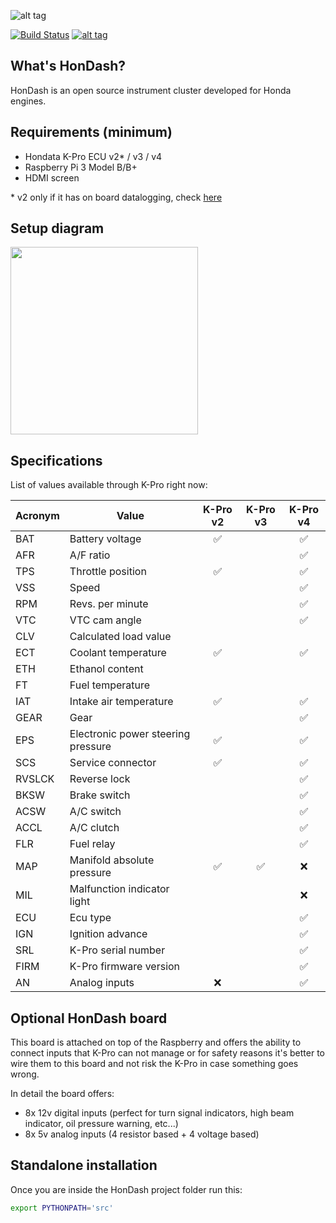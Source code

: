 ![alt tag](https://raw.github.com/pablobuenaposada/HonDash/kpro/docs/logo/hondash.png)

[![Build Status](https://secure.travis-ci.org/pablobuenaposada/HonDash.png?branch=kpro)](http://travis-ci.org/pablobuenaposada/HonDash)
[![alt tag](https://codecov.io/gh/pablobuenaposada/hondash/branch/kpro/graph/badge.svg)](https://codecov.io/gh/pablobuenaposada/hondash/)

## What's HonDash?

HonDash is an open source instrument cluster developed for Honda engines.

## Requirements (minimum)

- Hondata K-Pro ECU v2* / v3 / v4
- Raspberry Pi 3 Model B/B+
- HDMI screen

\* v2 only if it has on board datalogging, check [here](https://www.hondata.com/kpro2)

## Setup diagram

<img src="https://raw.github.com/pablobuenaposada/HonDash/kpro/docs/readme/setup.png" data-canonical-src="https://raw.github.com/pablobuenaposada/HonDash/kpro/docs/readme/setup.png" height="300" />

## Specifications

List of values available through K-Pro right now:

Acronym | Value | K-Pro v2 | K-Pro v3 | K-Pro v4
------- | ----- | :------: | :------: | :------:
BAT | Battery voltage |:white_check_mark:|  |:white_check_mark:
AFR | A/F ratio |  |  |:white_check_mark:
TPS | Throttle position |:white_check_mark:|  |:white_check_mark:
VSS | Speed |  |  |:white_check_mark:
RPM | Revs. per minute |  |  |:white_check_mark:
VTC | VTC cam angle |  |  |:white_check_mark:
CLV | Calculated load value |  |  |
ECT | Coolant temperature |:white_check_mark:|  |:white_check_mark:
ETH | Ethanol content |  |  |
FT | Fuel temperature |  |  |
IAT | Intake air temperature |:white_check_mark:|  |:white_check_mark:
GEAR | Gear |  |  |:white_check_mark:
EPS | Electronic power steering pressure |:white_check_mark:|  |:white_check_mark:
SCS | Service connector |:white_check_mark:|  |:white_check_mark:
RVSLCK | Reverse lock |  |  |:white_check_mark:
BKSW | Brake switch |  |  |:white_check_mark:
ACSW | A/C switch |  |  |:white_check_mark:
ACCL | A/C clutch |  |  |:white_check_mark:
FLR | Fuel relay |  |  |:white_check_mark:
MAP | Manifold absolute pressure |:white_check_mark:|:white_check_mark:|:x:
MIL | Malfunction indicator light |  |  |:x:
ECU | Ecu type |  |  |:white_check_mark:
IGN | Ignition advance |  |  |:white_check_mark:
SRL | K-Pro serial number |  |  |:white_check_mark:
FIRM | K-Pro firmware version |  |  |:white_check_mark:
AN | Analog inputs | :x: |  |:white_check_mark:

## Optional HonDash board

This board is attached on top of the Raspberry and offers the ability to connect inputs that K-Pro can not manage or for safety reasons it's better to wire them to this board and not risk the K-Pro in case something goes wrong.

In detail the board offers:
* 8x 12v digital inputs (perfect for turn signal indicators, high beam indicator, oil pressure warning, etc...)
* 8x 5v analog inputs (4 resistor based + 4 voltage based)

## Standalone installation

Once you are inside the HonDash project folder run this:
```sh
export PYTHONPATH='src'
```
